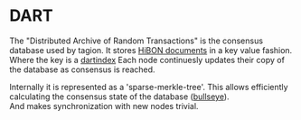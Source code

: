 # DART

The "Distributed Archive of Random Transactions" is the consensus database used by tagion.
It stores [HiBON documents](/tech/protocols/hibon) in a key value fashion. Where the key is a [dartindex](/tech/protocols/dart/dartindex)
Each node continuesly updates their copy of the database as consensus is reached.

Internally it is represented as a 'sparse-merkle-tree'. This allows efficiently calculating the consensus state of the database ([bullseye](/tech/protocols/dart/bullseye)).  
And makes synchronization with new nodes trivial.
